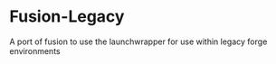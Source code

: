 # Fusion-Legacy
A port of fusion to use the launchwrapper for use within legacy forge environments 
